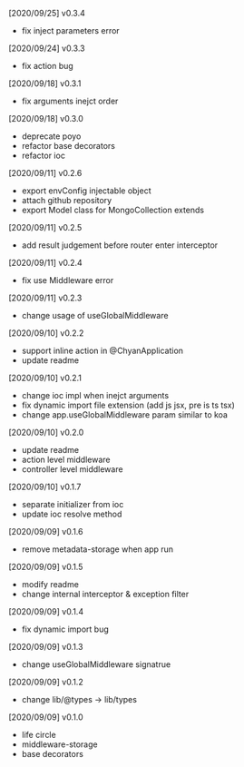 [2020/09/25] v0.3.4

- fix inject parameters error

[2020/09/24] v0.3.3

- fix action bug

[2020/09/18] v0.3.1

- fix arguments inejct order

[2020/09/18] v0.3.0

- deprecate poyo
- refactor base decorators
- refactor ioc

[2020/09/11] v0.2.6

- export envConfig injectable object
- attach github repository
- export Model<T> class for MongoCollection extends

[2020/09/11] v0.2.5

- add result judgement before router enter interceptor

[2020/09/11] v0.2.4

- fix use Middleware error

[2020/09/11] v0.2.3

- change usage of useGlobalMiddleware

[2020/09/10] v0.2.2

- support inline action in @ChyanApplication
- update readme

[2020/09/10] v0.2.1

- change ioc impl when inejct arguments
- fix dynamic import file extension (add js jsx, pre is ts tsx)
- change app.useGlobalMiddleware param similar to koa

[2020/09/10] v0.2.0

- update readme
- action level middleware
- controller level middleware

[2020/09/10] v0.1.7

- separate initializer from ioc
- update ioc resolve method

[2020/09/09] v0.1.6

- remove metadata-storage when app run

[2020/09/09] v0.1.5

- modify readme
- change internal interceptor & exception filter

[2020/09/09] v0.1.4

- fix dynamic import bug

[2020/09/09] v0.1.3

- change useGlobalMiddleware signatrue

[2020/09/09] v0.1.2

- change lib/@types -> lib/types

[2020/09/09] v0.1.0

- life circle
- middleware-storage
- base decorators
